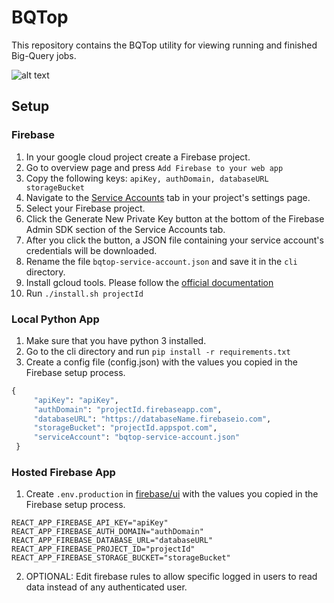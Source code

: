 # BQTop

This repository contains the BQTop utility for viewing running and finished Big-Query jobs.

![alt text](https://github.com/doitintl/bqtop/blob/master/bqtop-ui.gif)

## Setup

### Firebase

1. In your google cloud project create a Firebase project.
2. Go to overview page and press `Add Firebase to your web app`
3. Copy the following keys: `apiKey, authDomain, databaseURL storageBucket`
4. Navigate to the [Service Accounts](https://console.firebase.google.com/project/_/settings/serviceaccounts/adminsdk/) tab in your project's settings page.
5. Select your Firebase project.
6. Click the Generate New Private Key button at the bottom of the Firebase Admin SDK section of the Service Accounts tab.
7. After you click the button, a JSON file containing your service account's credentials will be downloaded.
8. Rename the file `bqtop-service-account.json` and save it in the `cli` directory.
9. Install gcloud tools. Please follow the [official documentation](https://cloud.google.com/sdk/downloads)
10. Run `./install.sh projectId`

### Local Python App
1. Make sure that you have python 3 installed.
2. Go to the cli directory and run `pip install -r requirements.txt` 
3. Create a config file (config.json) with the values you copied in the Firebase setup process. 

```python
{
     "apiKey": "apiKey",
     "authDomain": "projectId.firebaseapp.com",
     "databaseURL": "https://databaseName.firebaseio.com",
     "storageBucket": "projectId.appspot.com",
     "serviceAccount": "bqtop-service-account.json"
 }
```

### Hosted Firebase App
1. Create `.env.production` in [firebase/ui](firebase/ui) with the values you copied in the Firebase setup process.
```
REACT_APP_FIREBASE_API_KEY="apiKey"
REACT_APP_FIREBASE_AUTH_DOMAIN="authDomain"
REACT_APP_FIREBASE_DATABASE_URL="databaseURL"
REACT_APP_FIREBASE_PROJECT_ID="projectId"
REACT_APP_FIREBASE_STORAGE_BUCKET="storageBucket"
```
2. OPTIONAL: Edit firebase rules to allow specific logged in users to read data instead of any authenticated user.
